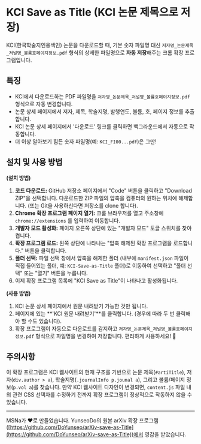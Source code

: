 # KCI Save as Title (KCI 논문 제목으로 저장)

KCI(한국학술지인용색인) 논문을 다운로드할 때, 기본 숫자 파일명 대신 `저자명_논문제목_저널명_볼륨호페이지정보.pdf` 형식의 상세한 파일명으로 **자동 저장**해주는 크롬 확장 프로그램입니다.

## 특징
*   KCI에서 다운로드하는 PDF 파일명을 `저자명_논문제목_저널명_볼륨호페이지정보.pdf` 형식으로 자동 변경합니다.
*   논문 상세 페이지에서 저자, 제목, 학술지명, 발행연도, 볼륨, 호, 페이지 정보를 추출합니다.
*   KCI 논문 상세 페이지에서 '다운로드' 링크를 클릭하면 백그라운드에서 자동으로 작동합니다.
*   더 이상 알아보기 힘든 숫자 파일명(예: `KCI_FI00...pdf`)은 그만!

## 설치 및 사용 방법

**(설치 방법)**

1.  **코드 다운로드:** GitHub 저장소 페이지에서 "Code" 버튼을 클릭하고 "Download ZIP"을 선택합니다. 다운로드한 ZIP 파일의 압축을 컴퓨터의 원하는 위치에 해제합니다. (또는 Git을 사용하신다면 저장소를 clone 합니다).
2.  **Chrome 확장 프로그램 페이지 열기:** 크롬 브라우저를 열고 주소창에 `chrome://extensions` 를 입력하여 이동합니다.
3.  **개발자 모드 활성화:** 페이지 오른쪽 상단에 있는 "개발자 모드" 토글 스위치를 찾아 켭니다.
4.  **확장 프로그램 로드:** 왼쪽 상단에 나타나는 "압축 해제된 확장 프로그램을 로드합니다." 버튼을 클릭합니다.
5.  **폴더 선택:** 파일 선택 창에서 압축을 해제한 폴더 (내부에 `manifest.json` 파일이 직접 들어있는 폴더, 예: `KCI-Save-as-Title` 폴더)로 이동하여 선택하고 "폴더 선택" 또는 "열기" 버튼을 누릅니다.
6.  이제 확장 프로그램 목록에 "KCI Save as Title"이 나타나고 활성화됩니다.

**(사용 방법)**

1.  KCI 논문 상세 페이지에서 원문 내려받기 가능한 것만 됩니다.
2.  페이지에 있는 **'KCI 원문 내려받기'**를 클릭합니다. (경우에 따라 두 번 클릭해야 할 수도 있습니다).
3.  확장 프로그램이 자동으로 다운로드를 감지하고 `저자명_논문제목_저널명_볼륨호페이지정보.pdf` 형식으로 파일명을 변경하여 저장합니다. 편리하게 사용하세요! 🎉

## 주의사항
이 확장 프로그램은 KCI 웹사이트의 현재 구조를 기반으로 논문 제목(`#artiTitle`), 저자(`div.author > a`), 학술지명(`.journalInfo p.jounal a`), 그리고 볼륨/페이지 정보(`p.vol a`)를 찾습니다. 만약 KCI 웹사이트 디자인이 변경되면, `content.js` 파일 내의 관련 CSS 선택자를 수정하기 전까지 확장 프로그램이 정상적으로 작동하지 않을 수 있습니다.

---

MSNa가 ❤️로 만들었습니다. YunseoDo의 원본 arXiv 확장 프로그램([https://github.com/DoYunseo/arXiv-save-as-Title](https://github.com/DoYunseo/arXiv-save-as-Title))에서 영감을 받았습니다.
